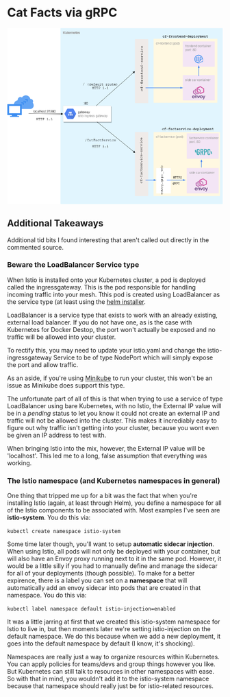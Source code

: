 # Cat Facts via gRPC

![catfact arch](catfact-grpcweb-arch.png)

## Additional Takeaways
Additional tid bits I found interesting that aren't called out directly in the commented source.

### Beware the LoadBalancer Service type
When Istio is installed onto your Kubernetes cluster, a pod is deployed called the ingressgateway. This is the pod responsible for handling incoming traffic into your mesh. Tthis pod is created using LoadBalancer as the service type (at least using the [helm installer](https://istio.io/docs/setup/kubernetes/install/helm/).

LoadBalancer is a service type that exists to work with an already existing, external load balancer. If you do not have one, as is the case with Kubernetes for Docker Destop, the port won't actually be exposed and no traffic will be allowed into your cluster.

To rectify this, you may need to update your istio.yaml and change the istio-ingressgateway Service to be of type NodePort which will simply expose the port and allow traffic.

As an aside, if you're using [Minikube](https://kubernetes.io/docs/setup/minikube/) to run your cluster, this won't be an issue as Minikube does support this type.

The unfortunate part of all of this is that when trying to use a service of type LoadBalancer using bare Kubernetes, with no Istio, the External IP value will be in a *pending* status to let you know it could not create an external IP and traffic will not be allowed into the cluster. This makes it incrediably easy to figure out why traffic isn't getting into your cluster, because you wont even be given an IP address to test with.

When bringing Istio into the mix, however, the External IP value will be 'localhost'. This led me to a long, false assumption that everything was working.

### The Istio namespace (and Kubernetes namespaces in general)
One thing that tripped me up for a bit was the fact that when you're installing Istio (again, at least through Helm), you define a namespace for all of the Istio components to be associated with. Most examples I've seen are **istio-system**. You do this via:

`
kubectl create namespace istio-system
`

Some time later though, you'll want to setup **automatic sidecar injection**. When using Istio, all pods will not only be deployed with your container, but will also have an Envoy proxy running next to it in the same pod. However, it would be a little silly if you had to manually define and manage the sidecar for all of your deployments (though possible). To make for a better expirence, there is a label you can set on a **namespace** that will automatically add an envoy sidecar into pods that are created in that namespace. You do this via:

`
kubectl label namespace default istio-injection=enabled
`

It was a little jarring at first that we created this istio-system namespace for Istio to live in, but then moments later we're setting istio-injection on the default namespace. We do this because when we add a new deployment, it goes into the default namespace by default (I know, it's shocking).

Namespaces are really just a way to organize resources within Kubernetes. You can apply policies for teams/devs and group things however you like. But Kubernetes can still talk to resources in other namespaces with ease. So with that in mind, you wouldn't add it to the istio-system namespace because that namespace should really just be for istio-related resources.
